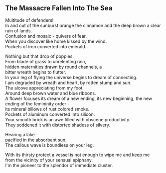 The Massacre Fallen Into The Sea
--------------------------------
Multitude of defenders!  
In and out of the sunburst orange the cinnamon and the deep brown a clear rain of lands.  
Confusion and mosaic - quivers of fear.  
When you discover like home kissed by the wind.  
Pockets of iron converted into emerald.  
  
Nothing but that drop of poppies.  
From blade of grass to unrelenting rain,  
hidden maternities drawn by round channels, a  
bitter wreath begins to flutter.  
In your leg of flying the universe begins to dream of connecting.  
I am degraded by wreath and heart, by rotten stump and sun.  
The alcove appreciating from my foot.  
Around deep brown water and blue ribbons.  
A flower focuses its dream of a new ending, its new beginning, the new ending of the femininity order -  
its mineral billows of rust colored smoke.  
Pockets of aluminum converted into silicon.  
Your smooth brick is an awe filled with obscene productivity.  
They soddened it with distorted shadess of silvery.  
  
Hearing a lake  
pacified in the absorbant sun.  
The callous wave is boundless on your leg.  
  
With its thirsty protect a vessel is not enough to wipe me and keep me  
from the vicinity of your sensual epiphany.  
I'm the pioneer to the splendor of immediate cluster.  
